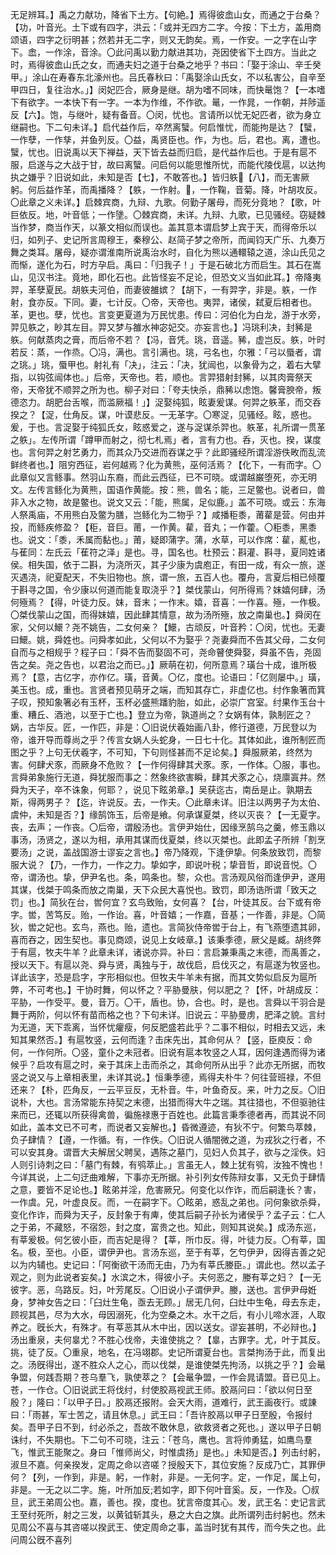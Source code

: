 <!-- { "loadSidebar": true } -->
无足辨耳。】禹之力献功，降省下土方。【句絶。】焉得彼嵞山女，而通之于台桑？【功，叶音光。土下或有四字，洪云：「或并无四方二字。今按：下土方，盖用商颂语，四字之衍明甚；然若并无二字，则又无韵矣。焉，一作安。一之字在山字下。嵞，一作涂，音涂。〇此问禹以勤力献进其功，尧因使省下土四方。当此之时，焉得彼嵞山氏之女，而通夫妇之道于台桑之地乎？书曰：「娶于涂山、辛壬癸甲。」涂山在寿春东北濠州也。吕氏春秋曰：「禹娶涂山氏女，不以私害公，自辛至甲四日，复往治水。」】闵妃匹合，厥身是继。胡为嗜不同味，而快鼌饱？【一本嗜下有欲字。一本快下有一字。一本为作维，不作欲。鼌，一作晁，一作朝，并陟遥反【六】。饱，与继叶，疑有备音。〇闵，忧也。言请所以忧无妃匹者，欲为身立继嗣也。下二句未详。】启代益作后，卒然离蠥。何启惟忧，而能拘是达？【蠥，一作孽，一作孳，并鱼列反。〇益，禹贤臣也。作，为也。后，君也。离，遭也。蠥，忧也。旧说禹以天下禅益，天下皆去益而归启，是代益作后也。于是有扈不服，启遂与之大战于甘，故曰离蠥。问启何以能思惟所忧，而能代陵伐扈，以达拘执之嫌乎？旧说如此，未知是否【七】，不敢答也。】皆归䠶𥷚【八】，而无害厥躬。何后益作革，而禹播降？【䠶，一作射。𥷚，一作鞠，音菊。降，叶胡攻反。〇此章之义未详。】启棘宾商，九辩、九歌。何勤子屠母，而死分竟地？【歌，叶巨依反。地，叶音低；一作墬。〇棘宾商，未详。九辩、九歌，已见骚经。窃疑棘当作梦，商当作天，以篆文相似而误也。盖其意本谓启梦上宾于天，而得帝乐以归，如列子、史记所言周穆王，秦穆公、赵简子梦之帝所，而闻钧天广乐、九奏万舞之类耳。屠母，疑亦谓淮南所说禹治水时，自化为熊以通轘辕之道，涂山氏见之而惭，遂化为石，时方孕启。禹曰：「归我子！」于是石破北方而启生。其石在嵩山，见汉书注。竟地，即化石也。此皆怪妄不足论，但恐文义当如此耳。】帝降夷羿，革孽夏民。胡䠶夫河伯，而妻彼雒嫔？【胡下，一有羿字，非是。䠶，一作射，食亦反。下同。妻，七计反。〇帝，天帝也。夷羿，诸侯，弑夏后相者也。革，更也。孽，忧也。言变更夏道为万民忧患。传曰：河伯化为白龙，游于水旁，羿见䠶之，眇其左目。羿又梦与雒水神宓妃交。亦妄言也。】冯珧利决，封豨是䠶。何献蒸肉之膏，而后帝不若？【冯，音凭。珧，音遥。豨，虚岂反。䠶，叶时若反：蒸，一作烝。〇冯，满也。言引满也。珧，弓名也，尔雅：「弓以蜃者，谓之珧。」珧，蜃甲也。射礼有「决」，注云：「决，犹闿也，以象骨为之，着右大擘指，以钩弦闿体也。」后帝，天帝也。若，顺也。言羿猎射封豨，以其肉膏祭天帝，天帝犹不顺羿之所为也。柳子对曰：「夸夫快杀，鼎豨以虑饱。馨膏腴帝，叛德恣力。胡肥台舌喉，而滥厥福！」】浞娶纯狐，眩妻爰谋。何羿之䠶革，而交呑揆之？【浞，仕角反。谋，叶谟悲反。一无革字。〇寒浞，见骚经。眩，惑也。爰，于也。言浞娶于纯狐氏女，眩惑爱之，遂与浞谋杀羿也。䠶革，礼所谓一贯革之䠶」。左传所谓「蹲甲而射之，彻七札焉」者，言有力也。呑，灭也。揆，谋度也。言何羿之射艺勇力，而其众乃交进而吞谋之乎？此即骚经所谓淫游佚畋而乱流鲜终者也。】阻穷西征，岩何越焉？化为黄熊，巫何活焉？【化下，一有而字。〇此章似又言鲧事。然羽山东裔，而此云西征，已不可晓。或谓越巌堕死，亦无明文。左传言鲧化为黄熊，国语作黄能。按：熊，兽名；能，三足鳖也。说者曰，兽非入水之物，故是鳖也。说文又云：「能，熊属，足似鹿。」盖不可晓。或云：东海人祭禹庙，不用熊白及鳖为膳，岂鲧化为二物乎？】咸播秬黍，莆雚是营。何由并投，而鲧疾修盈？【秬，音巨。莆，一作黄。雚，音丸；一作藿。〇秬黍，黑黍也。说文：「黍，禾属而黏也。」莆，疑即蒲字。蒲，水草，可以作席：雚，薍也，与萑同：左氏云「萑符之泽」是也。寻，国名也。杜预云：斟灌、斟寻，夏同姓诸侯。相失国，依于二斟，为浇所灭，其子少康为虞庖正，有田一成，有众一旅，遂灭遇浇，祀夏配天，不失旧物也。旅，谓一旅，五百人也。覆舟，言夏后相已倾覆于斟寻之国，令少康以何道而能复取浇乎？】桀伐蒙山，何所得焉？妺嬉何肆，汤何殛焉？【得，叶徒力反。妺，音末；一作末。嬉，音喜：一作喜。殛，一作极。〇桀伐蒙山之国，而得妺嬉，因此肆其情意，故为汤所殛，放之南巢也。】舜闵在家，父何以鱞？尧不姚告，二女何亲？【鱞，古顽反，叶音矜：〇闵，忧也。无妻曰鱞。姚，舜姓也。问舜孝如此，父何以不为娶乎？尧妻舜而不告其父母，二女何自而与之相规乎？程子曰：「舜不告而娶固不可，尧命瞽使舜娶，舜虽不告，尧固告之矣。尧之告也，以君治之而已。」】厥萌在初，何所意焉？璜台十成，谁所极焉？【意，古亿字，亦作亿。璜，音黄。〇亿，度也。论语曰：「亿则屡中。」璜，美玉也。成，重也。言贤者预见萌牙之端，而知其存亡，非虚亿也。纣作象箸而箕子叹，预知象箸必有玉杯，玉杯必盛熊蹯豹胎，如此，必崇广宫室。纣果作玉台十重、糟丘、酒池，以至于亡也。】登立为帝，孰道尚之？女娲有体，孰制匠之？娲，古华反。匠，一作匹，非是：〇旧说伏羲始画八卦，修行道德，万民登以为帝，谁开导而尊尚之乎？传言女娲人头蛇身，一日七十化。其体如此，谁所制匠而图之乎？上句无伏羲字，不可知，下句则怪甚而不足论矣。】舜服厥弟，终然为害。何肆犬豕，而厥身不危败？【一作何得肆其犬豕。豕，一作体。〇服，事也。言舜弟象施行无道，舜犹服而事之：然象终欲害瞬，肆其犬豕之心，烧廪寘井。然舜为天子，卒不诛象，何耶？，说见下眩弟章。】吴获迄古，南岳是止。孰期去斯，得两男子？【迄，许说反。去，一作夫。〇此章未详。旧注以两男子为太伯、虞仲，未知是否？】缘鹄饰玉，后帝是飨。何承谋夏桀，终以灭丧？【一无夏字。丧，去声；一作丧。〇后帝，谓殷汤也。言伊尹始仕，因缘烹鹄乌之羹，修玉鼎以事汤，汤贤之，遂以为相，承用其谋而伐夏桀，终以灭桀也。此即孟子所辨「割烹要汤」之说，盖战国游士谬妄之言也。】帝乃降观，下逢伊挚。何条放致罚，而黎服大说？【乃，一作力，一作之力。挚如字，即说叶税；挚音哲，即说音悦。〇帝，谓汤也。挚，伊尹名也。条，鸣条也。黎，众也。言汤观风俗而逢伊尹，遂用其谋，伐桀于鸣条而放之南巢，天下众民大喜悦也。致罚，即汤诰所谓「致天之罚」也。】简狄在台，喾何宜？玄鸟致贻，女何喜？【台，叶徒其反。台下或有帝字。喾，苦笃反。贻，一作诒。喜，叶音嬉；一作嘉，音基；一作善，非是。〇简狄，喾之妃也。玄鸟，燕也。贻，遗也。言简狄侍帝喾于台上，有飞燕堕遗其卵，喜而吞之，因生契也。事见商颂，说见上女岐章。】该秉季德，厥父是臧。胡终弊于有扈，牧夫牛羊？此章未详，诸说亦异。补曰：言启兼秉禹之末德，而禹善之，授以天下。有扈以尧、舜与贤，禹独与于，故伐启，启伐灭之，有扈遂为牧竖也。详此该字，恐是启字，字形相似也。但牧夫牛羊未有据，而其文势似启反为扈所弊，不可考也。】干协时舞，何以怀之？平胁曼肤，何以肥之？【怀，叶胡成反：平胁，一作受平。曼，音万。〇干，盾也。协，合也。时，是也。言舜以干羽合是舞于两阶，何以怀有苗而格之也？下句未详。旧说云：平胁曼虏，肥泽之貌。言纣为无道，天下乖离，当怀忧癯瘦，何反肥盛若此乎？二事不相似，时相去又远，未知其果然否。】有扈牧竖，云何而逢？击床先出，其命何从？【竖，臣庾反：命何，一作何所。〇竖，童仆之未冠者。旧说有扈本牧竖之人耳，因何逢遇而得为诸候乎？启攻有扈之时，亲于其床上击而杀之，其命何所从出乎？此亦无所据，而牧竖之说又与上章相表里，未详其说。】恒秉季德，焉得夫朴牛？何往营班禄，不但还来？【朴，匹角反，一云平豆反，无朴音。牛，叶鱼奇反。来，叶力之反。〇旧说朴，大也。言汤常能东持契之末德，出猎而得大牛之瑞。其往猎也，不但驱驰往来而已，还辄以所获得禽兽，徧施禄惠于百姓也。此篇言秉季德者再，而其说不同如此，盖本文已不可考，而说者又妄解也。】昏微遵迹，有狄不宁。何繁鸟萃棘，负子肆情？【遵，一作循。有，一作佚。〇旧说人循闇微之道，为戎狄之行者，不可以安其身。谓晋大夫解居父聘吴，遇陈之墓门，见妇人负其子，欲与之淫佚。妇人则引诗刺之曰：「墓门有棘，有鸮萃止。」言虽无人，棘上犹有鸮，汝独不愧也！今详其说，上二句迂曲难解，下事亦无所据。补引列女传陈辩女事，又无负于肆情之意，要皆不足论也。】眩弟并淫，危害厥兄。何变化以作诈，而后嗣逢长？害，一作虞。兄，叶虚良反。而，一在嗣字下。〇眩弟，惑乱之弟也。问何象欲杀舜，变化作诈，而舜为天子，反封象于有庳，使其后嗣子孙长为诸侯乎？孟子云：仁人之于弟，不藏怒，不宿怨，封之度，富贵之也。知此，则知其说矣。】成汤东巡，有莘爰极。何乞彼小臣，而吉妃是得？【莘，所巾反。得，叶徒力反。〇有莘，国名。极，至也。小臣，谓伊尹也。言汤东巡，至于有莘，乞匄伊尹，因得吉善之妃以为内辅也。史记曰：「阿衡欲干汤而无由，乃为有莘氏媵臣。」谓此也。然以孟子观之，则为此说者妄矣。】水滨之木，得彼小子。夫何恶之，媵有莘之妇？【一无彼字。恶，乌路反。妇，叶芳尾反。〇旧说小子谓伊尹。媵，送也。言伊尹母姙身，梦神女告之曰：「臼灶生龟，亟去无顾。」居无几何，臼灶中生龟，母去东走，顾视其邑，尽为大水，母因溺死，化为空桑之木。水干之后，有小儿啼水涯，人取养之。旣长大，有殊才。有莘恶其从木中出，因以送女。谬妄甚明，不必辩也。】汤出重泉，夫何辠尤？不胜心伐帝，夫谁使挑之？【辠，古罪字。尤，叶于其反。挑，徒了反。〇重泉，地名，在冯翊郡。史记所谓夏台也。言桀拘汤于此，而复出之。汤旣得出，遂不胜众人之心，而以伐桀，是谁使桀先拘汤，以挑之乎？】会鼌争盟，何践吾期？苍乌羣飞，孰使萃之？【会鼌争盟，一作会晁请盟。音已见上。苍，一作仓。〇旧说武王将伐纣，纣使胶鬲视武王师。胶鬲问曰：「欲以何日至殷？」隆曰：「以甲子日。」胶鬲还报附。会天大雨，道难行，武王画夜行。或諌曰：「雨甚，军士苦之，请且休息。」武王曰：「吾许胶鬲以甲子日至殷，令报纣矣。吾甲子日不到，纣必杀之，吾故不敢休息，欲救贤者之死也。」遂以甲子日朝诛纣，不失期也。下二句不可晓，注云：「苍乌，鹰也。言将帅勇猛，如鹰鸟羣飞，惟武王能聚之。身曰「惟师尚父，时惟虞扬」是也。」未知是否。】列击纣躬，淑旦不嘉。何亲揆发，定周之命以咨嗟？授殷天下，其位安施？反成乃亡，其罪伊何？【列，一作到，非是。躬，一作射，非是。一无何字。定，一作足，属上句，非是。一无之以二字。施，叶所加反;若如字，即下何叶音奚。反，一作及。〇叔旦，武王弟周公也。嘉，善也。揆，度也。犹言帝度其心。发，武王名：史记言武王至纣死所，射之三发，以黄钺斩其头，悬之大白之旗。此所谓列击纣躬也。然未见周公不喜与其咨嗟以揆武王、使定周命之事，盖当时犹有其传，而今失之也。此问周公旣不喜列
